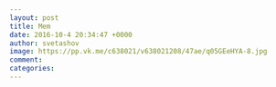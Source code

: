 ```yaml
--- 
layout: post 
title: Mem 
date: 2016-10-4 20:34:47 +0000 
author: svetashov 
image: https://pp.vk.me/c638021/v638021208/47ae/q05GEeHYA-8.jpg
comment: 
categories: 
---
```

